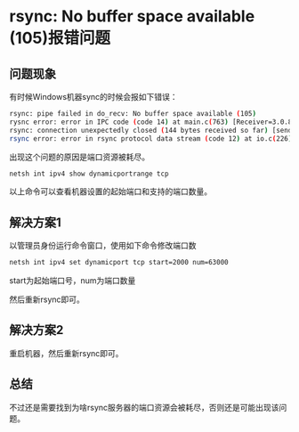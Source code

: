 # rsync: No buffer space available (105)报错问题

## 问题现象

有时候Windows机器sync的时候会报如下错误：

```bash
rsync: pipe failed in do_recv: No buffer space available (105)
rysnc error: error in IPC code (code 14) at main.c(763) [Receiver=3.0.8]
rsync: connection unexpectedly closed (144 bytes received so far) [sender]
rsync error: error in rsync protocol data stream (code 12) at io.c(226) [sender=3.1.2]
```

出现这个问题的原因是端口资源被耗尽。

```bat
netsh int ipv4 show dynamicportrange tcp
```

以上命令可以查看机器设置的起始端口和支持的端口数量。

## 解决方案1

以管理员身份运行命令窗口，使用如下命令修改端口数

```bat
netsh int ipv4 set dynamicport tcp start=2000 num=63000
```

start为起始端口号，num为端口数量

然后重新rsync即可。

## 解决方案2

重启机器，然后重新rsync即可。

## 总结

不过还是需要找到为啥rsync服务器的端口资源会被耗尽，否则还是可能出现该问题。


